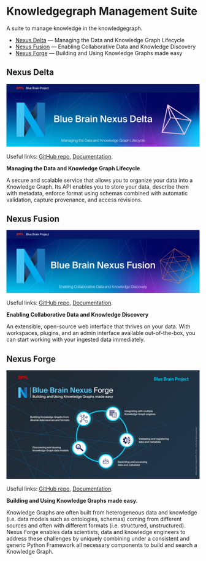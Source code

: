 # Knowledgegraph Management Suite

A suite to manage knowledge in the knowledgegraph.

- [Nexus Delta](#nexus-delta) — Managing the Data and Knowledge Graph Lifecycle
- [Nexus Fusion](#nexus-fusion) — Enabling Collaborative Data and Knowledge Discovery
- [Nexus Forge](#nexus-forge) — Building and Using Knowledge Graphs made easy

## Nexus Delta

<img alt="Nexus Banner" src="https://github.com/BlueBrain/nexus/raw/master/docs/src/main/paradox/assets/img/Blue-Brain-Nexus-Delta-Github-Banner.jpg" width="600"/>

Useful links:
[GitHub repo](https://github.com/BlueBrain/nexus),
[Documentation](https://bluebrainnexus.io/).

**Managing the Data and Knowledge Graph Lifecycle**


A secure and scalable service that allows you to organize your data into a Knowledge Graph. Its API enables you to store your data, describe them with metadata, enforce format using schemas combined with automatic validation, capture provenance, and access revisions.

## Nexus Fusion

<img alt="Nexus-Web Banner" src="https://github.com/BlueBrain/nexus-web/raw/main/docs/Blue-Brain-Nexus-Fusion-Github-banner.jpg" width="600"/>

Useful links:
[GitHub repo](https://github.com/BlueBrain/nexus-web),
[Documentation](https://bluebrainnexus.io/).

**Enabling Collaborative Data and Knowledge Discovery**

An extensible, open-source web interface that thrives on your data. With workspaces, plugins, and an admin interface available out-of-the-box, you can start working with your ingested data immediately.

## Nexus Forge

<img alt="Nexus-Forge Banner" src="https://raw.githubusercontent.com/BlueBrain/nexus-forge/master/docs/source/assets/bbnforge" width="600"/>


Useful links:
[GitHub repo](https://github.com/BlueBrain/nexus-forge),
[Documentation](https://nexus-forge.readthedocs.io/en/latest/).

**Building and Using Knowledge Graphs made easy.**

Knowledge Graphs are often built from heterogeneous data and knowledge (i.e. data models such as ontologies, schemas) coming from different sources and often with different formats (i.e. structured, unstructured). Nexus Forge enables data scientists, data and knowledge engineers to address these challenges by uniquely combining under a consistent and generic Python Framework all necessary components to build and search a Knowledge Graph.
